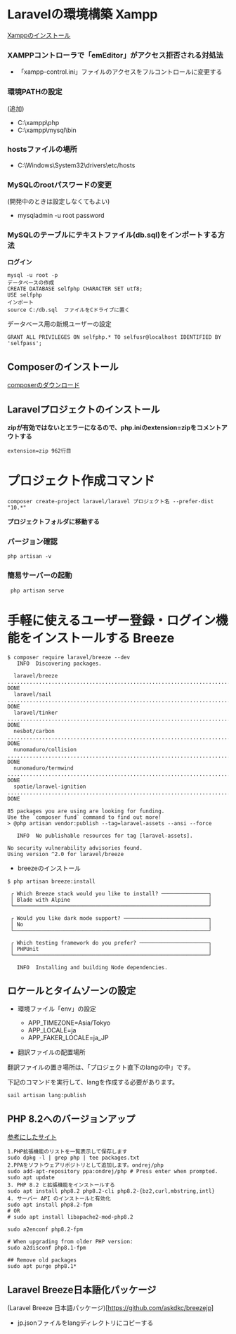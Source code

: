 # Laravelの環境構築 Xampp

[Xamppのインストール](https://www.apachefriends.org/jp/download.html)

### XAMPPコントローラで「emEditor」がアクセス拒否される対処法	

-	「xampp-control.ini」ファイルのアクセスをフルコントロールに変更する

### 環境PATHの設定

(追加)
- C:\xampp\php
- C:\xampp\mysql\bin

### hostsファイルの場所

- C:\Windows\System32\drivers\etc/hosts

### MySQLのrootパスワードの変更
(開発中のときは設定しなくてもよい)

- mysqladmin -u root password

### MySQLのテーブルにテキストファイル(db.sql)をインポートする方法

**ログイン**

```
mysql -u root -p
データベースの作成
CREATE DATABASE selfphp CHARACTER SET utf8;
USE selfphp
インポート
source C:/db.sql  ファイルをCドライブに置く
```

データベース用の新規ユーザーの設定

```
GRANT ALL PRIVILEGES ON selfphp.* TO selfusr@localhost IDENTIFIED BY 'selfpass';
```

## Composerのインストール

[composerのダウンロード](https://getcomposer.org/download/)

## Laravelプロジェクトのインストール

**zipが有効ではないとエラーになるので、php.iniのextension=zipをコメントアウトする**

```
extension=zip 962行目
```

# プロジェクト作成コマンド

```
composer create-project laravel/laravel プロジェクト名 --prefer-dist "10.*"
```

**プロジェクトフォルダに移動する**

### バージョン確認

```
php artisan -v
```

### 簡易サーバーの起動

```
 php artisan serve
```


# 手軽に使えるユーザー登録・ログイン機能をインストールする Breeze

```
$ composer require laravel/breeze --dev
   INFO  Discovering packages.  

  laravel/breeze .................................................................................................................. DONE
  laravel/sail .................................................................................................................... DONE
  laravel/tinker .................................................................................................................. DONE
  nesbot/carbon ................................................................................................................... DONE
  nunomaduro/collision ............................................................................................................ DONE
  nunomaduro/termwind ............................................................................................................. DONE
  spatie/laravel-ignition ......................................................................................................... DONE

85 packages you are using are looking for funding.
Use the `composer fund` command to find out more!
> @php artisan vendor:publish --tag=laravel-assets --ansi --force

   INFO  No publishable resources for tag [laravel-assets].  

No security vulnerability advisories found.
Using version ^2.0 for laravel/breeze
```

- breezeのインストール

```
$ php artisan breeze:install

 ┌ Which Breeze stack would you like to install? ───────────────┐
 │ Blade with Alpine                                            │
 └──────────────────────────────────────────────────────────────┘

 ┌ Would you like dark mode support? ───────────────────────────┐
 │ No                                                           │
 └──────────────────────────────────────────────────────────────┘

 ┌ Which testing framework do you prefer? ──────────────────────┐
 │ PHPUnit                                                      │
 └──────────────────────────────────────────────────────────────┘

   INFO  Installing and building Node dependencies.  
```

## ロケールとタイムゾーンの設定

- 環境ファイル「env」の設定
    - APP_TIMEZONE=Asia/Tokyo
    - APP_LOCALE=ja
    - APP_FAKER_LOCALE=ja_JP

- 翻訳ファイルの配置場所

翻訳ファイルの置き場所は、「プロジェクト直下のlangの中」です。

下記のコマンドを実行して、langを作成する必要があります。

```
sail artisan lang:publish
```

## PHP 8.2へのバージョンアップ

[参考にしたサイト](https://php.watch/articles/install-php82-ubuntu-debian)
```
1.PHP拡張機能のリストを一覧表示して保存します
sudo dpkg -l | grep php | tee packages.txt
2.PPAをソフトウェアリポジトリとして追加します。ondrej/php
sudo add-apt-repository ppa:ondrej/php # Press enter when prompted.
sudo apt update
3. PHP 8.2 と拡張機能をインストールする
sudo apt install php8.2 php8.2-cli php8.2-{bz2,curl,mbstring,intl}
4. サーバー API のインストールと有効化
sudo apt install php8.2-fpm
# OR
# sudo apt install libapache2-mod-php8.2

sudo a2enconf php8.2-fpm

# When upgrading from older PHP version:
sudo a2disconf php8.1-fpm

## Remove old packages
sudo apt purge php8.1*
```

## Laravel Breeze日本語化パッケージ

(Laravel Breeze 日本語パッケージ)[https://github.com/askdkc/breezejp]

- jp.jsonファイルをlangディレクトリにコピーする